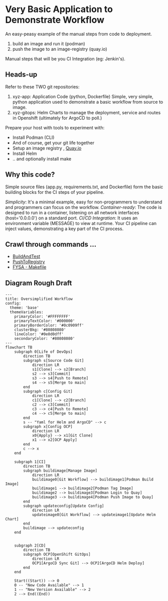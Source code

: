 # Very Basic Application to Demonstrate Workflow 

An easy-peasy example of the manual steps from code to deployment.  

1.   build an image and run it (podman)
2.   push the image to an image-registry (quay.io)

Manual steps that will be you CI Integration (eg:  Jenkin's).

## Heads-up

Refer to these TWO git repositories:

1. xyz-app:     Application Code (python, Dockerfile)  Simple, very simple, python application used to demonstrate a basic workflow from source to image. 
2. xyz-gitops:  Helm Charts to manage the deployment, service and routes in Openshift (ultimately for ArgoCD to poll.)

Prepare your host with tools to experiment with:

* Install Podman (CLI)
* And of course, get your git life together
* Setup an image registry , [Quay.io](https://quay.io/repository/Quay.io)
* Install Helm 
* .. and optionally install make

## Why this code?

Simple source files (app.py, requirements.txt, and Dockerfile) form the basic building blocks for the CI steps of your pipeline. 

*Simplicity*: It's a minimal example, easy for non-programmers to understand and programmers can focus on the workflow.
*Container-ready*: The code is designed to run in a container, listening on all network interfaces (host='0.0.0.0') on a standard port.
*CI/CD Integration*: It uses an environment variable (MESSAGE) to view at runtime. Your CI pipeline can inject values, demonstrating a key part of the CI process.

## Crawl through commands ...

* [BuildAndTest](./README_Build.md)
* [PushToRegistry](./README_Registry.md)
* [FYSA - Makefile](./README_Makefile.md)

## Diagram Rough Draft 

```mermaid
---
title: Oversimplified Workflow
config:
  theme: 'base'
  themeVariables:
    primaryColor: '#FFFFFFFF'
    primaryTextColor: '#000000'
    primaryBorderColor: '#0c0909ff'
    clusterBkg: '#80808080'
    lineColor: '#0e0d0dff'
    secondaryColor: '#80808080'
---
flowchart TB
    subgraph 0[Life of DevOps]
        direction TB
        subgraph s[Source Code Git]
            direction LR
            s1[Clone] --> s2[Branch]
            s2 --> s3[Commit]
            s3 --> s4[Push to Remote]
            s4 --> s5[Merge to main]
        end
        subgraph c[Config Git]
            direction LR
            c1[Clone] --> c2[Branch]
            c2 --> c3[Commit]
            c3 --> c4[Push to Remote]
            c4 --> c5[Merge to main]
        end
        s -- "Yaml for Helm and ArgoCD" --> c
        subgraph x[Config OCP]
            direction LR
            x0{Apply} --> x1[Git Clone]
            x1 --> x2[OCP Apply]
        end
        c --> x
    end

    subgraph 1[CI]
        direction TB
        subgraph buildimage[Manage Image]
            direction LR
            buildimage0[Git Workflow] --> buildimage1[Podman Build Image]
            buildimage1 --> buildimage2[Podman Tag Image]
            buildimage2 --> buildimage3[Podman Login to Quay]
            buildimage3 --> buildimage4[Podman Push Image to Quay]
        end
        subgraph updateconfig[Update Config]
            direction LR
            updateimage0[Git Workflow] --> updateimage1[Update Helm Chart]
        end
        buildimage --> updateconfig
    end


    subgraph 2[CD]
        direction TB
        subgraph OCP[OpenShift GitOps]
            direction LR
            OCP1[ArgoCD Sync Git] --> OCP2[ArgoCD Helm Deploy]
        end
    end

    Start((Start)) --> 0
    0 -- "New Code Available" --> 1
    1 -- "New Version Available" --> 2
    2 --> End((End))
```
